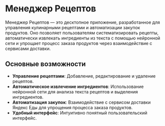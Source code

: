 # Менеджер Рецептов

Менеджер Рецептов — это десктопное приложение, разработанное для управления кулинарными рецептами и автоматизации закупок продуктов. Оно позволяет пользователям систематизировать рецепты, автоматически извлекать ингредиенты из текста с помощью нейронной сети и упрощает процесс заказа продуктов через взаимодействие с сервисами доставки.

## Основные возможности

- **Управление рецептами**: Добавление, редактирование и удаление рецептов.
- **Автоматическое извлечение ингредиентов**: Использование нейронной сети для анализа текста рецептов и выделения ингредиентов.
- **Автоматизация закупок**: Взаимодействие с сервисом доставки Яндекс Еды для упрощения процесса заказа продуктов.
- **Удобный интерфейс**: Интуитивно понятный пользовательский интерфейс.
